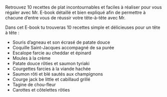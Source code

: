 

<p>Retrouvez 10 recettes de plat incontournables et faciles à réaliser pour vous régaler avec Mr. E-book détaillé et bien expliqué afin de permettre à chacune d’entre vous de réussir votre tête-à-tête avec Mr.</p>

<p>Dans cet E-book tu trouveras 10 recettes simple et délicieuses pour un tête à tête :</p>
<ul>
<li>Souris d’agneau et son écrasé de patate douce </li>
<li>Coquille Saint-Jacques accompagné de sa purée</li>
<li>Escalope farcie au cheddar et épinard</li>
<li>Moules à la crème</li>
<li>Patate douce rôties et saumon tyriaki</li>
<li>Courgettes farcies à la viande hachée</li>
<li>Saumon rôti et blé sautés aux champignons</li>
<li>Courge jack be little et cabillaud grillé</li>
<li>Tagine de chou-fleur</li>
<li>Carottes  et côtelettes rôties</li>
</ul>

